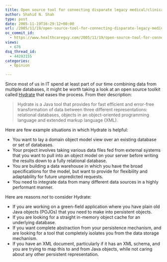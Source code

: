 ```yaml
---
title: Open source tool for connecting disparate legacy medical/clinical databases
author: Shahid N. Shah
type: post
date: 2005-11-19T16:29:12+00:00
url: /2005/11/19/open-source-tool-for-connecting-disparate-legacy-medicalclinical-databases/
oc_commit_id:
  - https://www.healthcareguy.com/2005/11/19/open-source-tool-for-connecting-disparate-legacy-medicalclinical-databases/1478768927
views:
  - 676
dsq_thread_id:
  - 44283155
categories:
  - Opinion

---
```

Since most of us in IT spend at least part of our time combining data from multiple databases, it might be worth taking a look at an open source toolkit called [Hydrate][1] that eases the process. From their description:

> Hydrate is a Java tool that provides for fast efficient and error-free transformation of data between three different representations: relational databases, objects in an object-oriented programming language and extended markup language (XML). 

Here are few example situations in which Hydrate is helpful:

  * You want to lay a domain object model view over an existing database or set of databases.
  * Your project involves taking various data files fed from external systems that you want to pull into an object model on your server before writing the results down to a fully relational database.
  * You are building a data warehouse in which you have the broad specifications for the model, but want to provide for flexibility and adaptability for future unpredicted requests.
  * You need to integrate data from many different data sources in a highly performant manner.

Here are reasons _not_ to consider Hydrate:

  * If you are working on a green-field application where you have plain old Java objects (POJOs) that you need to make into persistent objects.
  * If you are looking for a straight in-memory object cache for an underlying database.
  * If you want complete abstraction from your persistence mechanism, and are looking for a tool that completely isolates you from the data storage mechanism.
  * If you have an XML document, particularly if it has an XML schema, and you are trying to map this to and from Java objects, while not caring about any other persistent representation.

 [1]: http://hydrate.sourceforge.net/